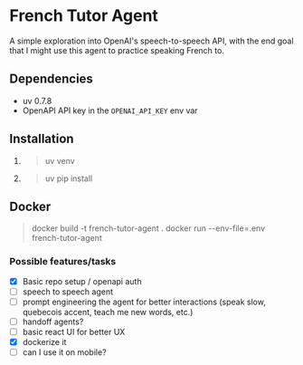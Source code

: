 # French Tutor Agent

A simple exploration into OpenAI's speech-to-speech API, with the end goal that I might use this agent to practice speaking French to.

## Dependencies
* uv 0.7.8
* OpenAPI API key in the `OPENAI_API_KEY` env var

## Installation

1. > uv venv

2. > uv pip install

## Docker

> docker build -t french-tutor-agent .
> docker run --env-file=.env french-tutor-agent

### Possible features/tasks
- [x] Basic repo setup / openapi auth
- [ ] speech to speech agent
- [ ] prompt engineering the agent for better interactions (speak slow, quebecois accent, teach me new words, etc.)
- [ ] handoff agents?
- [ ] basic react UI for better UX
- [x] dockerize it
- [ ] can I use it on mobile?
